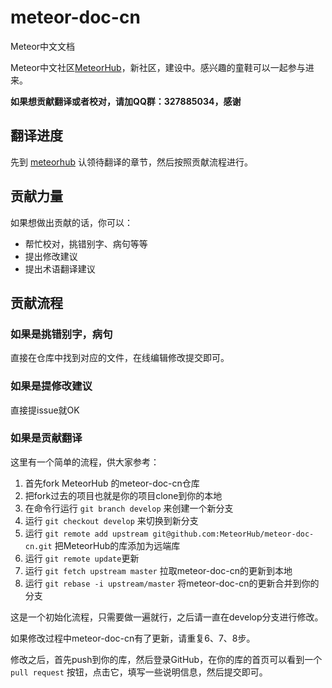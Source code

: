 # meteor-doc-cn
Meteor中文文档

Meteor中文社区[MeteorHub](http://www.meteorhub.org/)，新社区，建设中。感兴趣的童鞋可以一起参与进来。

**如果想贡献翻译或者校对，请加QQ群：327885034，感谢**

## 翻译进度

先到 [meteorhub](http://www.meteorhub.org/t/meteor-meteor/40) 认领待翻译的章节，然后按照贡献流程进行。

## 贡献力量

如果想做出贡献的话，你可以：

- 帮忙校对，挑错别字、病句等等
- 提出修改建议
- 提出术语翻译建议

## 贡献流程

### 如果是挑错别字，病句

直接在仓库中找到对应的文件，在线编辑修改提交即可。

### 如果是提修改建议

直接提issue就OK

### 如果是贡献翻译

这里有一个简单的流程，供大家参考：

1. 首先fork MeteorHub 的meteor-doc-cn仓库
2. 把fork过去的项目也就是你的项目clone到你的本地
3. 在命令行运行 `git branch develop` 来创建一个新分支
4. 运行 `git checkout develop` 来切换到新分支
5. 运行 `git remote add upstream git@github.com:MeteorHub/meteor-doc-cn.git` 把MeteorHub的库添加为远端库
6. 运行 `git remote update`更新
7. 运行 `git fetch upstream master` 拉取meteor-doc-cn的更新到本地
8. 运行 `git rebase -i upstream/master` 将meteor-doc-cn的更新合并到你的分支

这是一个初始化流程，只需要做一遍就行，之后请一直在develop分支进行修改。

如果修改过程中meteor-doc-cn有了更新，请重复6、7、8步。

修改之后，首先push到你的库，然后登录GitHub，在你的库的首页可以看到一个 `pull request` 按钮，点击它，填写一些说明信息，然后提交即可。
